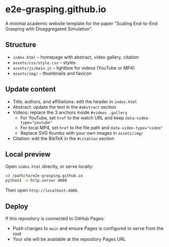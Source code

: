 # e2e-grasping.github.io

A minimal academic website template for the paper "Scaling End-to-End Grasping with Disaggregated Simulation".

## Structure
- `index.html` – homepage with abstract, video gallery, citation
- `assets/css/style.css` – styles
- `assets/js/main.js` – lightbox for videos (YouTube or MP4)
- `assets/img/` – thumbnails and favicon

## Update content
- Title, authors, and affiliations: edit the header in `index.html`
- Abstract: update the text in the `#abstract` section
- Videos: replace the 3 anchors inside `#videos .gallery`
  - For YouTube, set `href` to the watch URL and keep `data-video-type="youtube"`
  - For local MP4, set `href` to the file path and `data-video-type="video"`
  - Replace SVG thumbs with your own images in `assets/img/`
- Citation: edit the BibTeX in the `#citation` section


## Local preview
Open `index.html` directly, or serve locally:

```bash
cd /path/to/e2e-grasping.github.io
python3 -m http.server 4000
```

Then open `http://localhost:4000`.

## Deploy
If this repository is connected to GitHub Pages:
- Push changes to `main` and ensure Pages is configured to serve from the root
- Your site will be available at the repository Pages URL 
